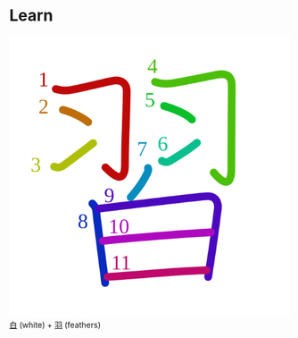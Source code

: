 # Learn
![7fd2](Kanji/kanji-colorize/7fd2.svg)
[白](Kanji/kanji-dict/白.md) (white) + [羽](Kanji/kanji-dict/羽.md) (feathers) 
